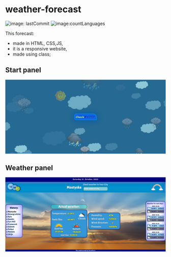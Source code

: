 # weather-forecast
![image: lastCommit](https://img.shields.io/github/last-commit/Korneliia08/weather-forecast/master)
![image:countLanguages](https://img.shields.io/github/languages/count/Korneliia08/weather-forecast)

This forecast:
* made in HTML, CSS,JS,
* it is a responsive website,
* made using class;

## Start panel
![image](https://github.com/Korneliia08/weather-forecast/blob/master/assets/images/startPanel.png)
## Weather panel
![image](https://github.com/Korneliia08/weather-forecast/blob/master/assets/images/panelWeather.png)
